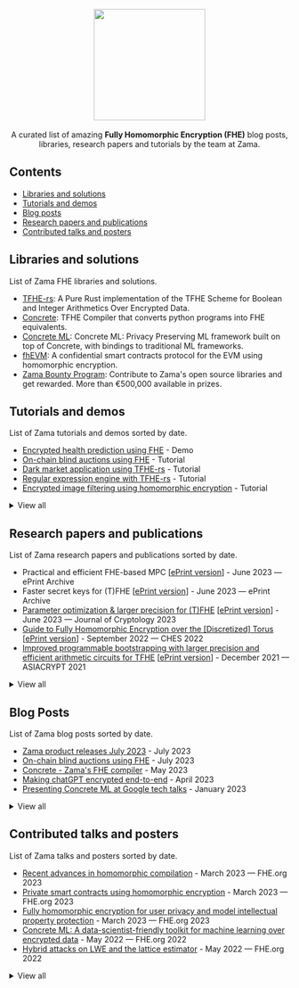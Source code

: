 <p align="center">
  <img src="https://github.com/zama-ai/awesome-zama/assets/5758427/2d7c318d-9e16-4fba-8c5f-3d9a998e5af3" width="200px">
  <br><br/>
  A curated list of amazing <b>Fully Homomorphic Encryption (FHE)</b> blog posts, libraries, research papers and tutorials by the team at Zama.
</p>

## Contents

- [Libraries and solutions](#libraries-and-solutions)
- [Tutorials and demos](#tutorials-and-demos)
- [Blog posts](#blog-posts)
- [Research papers and publications](#research-papers-and-publications)
- [Contributed talks and posters](#contributed-talks-and-posters)

## Libraries and solutions

List of Zama FHE libraries and solutions.

- [TFHE-rs](https://github.com/zama-ai/tfhe-rs): A Pure Rust implementation of the TFHE Scheme for Boolean and Integer Arithmetics Over Encrypted Data.
- [Concrete](https://github.com/zama-ai/concrete): TFHE Compiler that converts python programs into FHE equivalents.
- [Concrete ML](https://github.com/zama-ai/concrete-ml): Concrete ML: Privacy Preserving ML framework built on top of Concrete, with bindings to traditional ML frameworks.
- [fhEVM](https://docs.zama.ai/fhevm): A confidential smart contracts protocol for the EVM using homomorphic encryption.
- [Zama Bounty Program](https://github.com/zama-ai/bounty-program): Contribute to Zama's open source libraries and get rewarded. More than €500,000 available in prizes.

## Tutorials and demos

List of Zama tutorials and demos sorted by date.

- [Encrypted health prediction using FHE](https://huggingface.co/spaces/zama-fhe/encrypted_health_prediction) - Demo
- [On-chain blind auctions using FHE](https://www.zama.ai/post/on-chain-blind-auctions-using-homomorphic-encryption) - Tutorial
- [Dark market application using TFHE-rs](https://www.zama.ai/post/dark-market-tfhe-rs) - Tutorial
- [Regular expression engine with TFHE-rs](https://www.zama.ai/post/regex-engine-tfhe-rs) - Tutorial
- [Encrypted image filtering using homomorphic encryption](https://www.zama.ai/post/encrypted-image-filtering-using-homomorphic-encryption) - Tutorial

<details><summary>
View all
</summary>
<br/>
  
- [Encrypted health prediction using fHE](https://huggingface.co/spaces/zama-fhe/encrypted_health_prediction) - Demo
- [On-chain blind auctions using FHE](https://www.zama.ai/post/on-chain-blind-auctions-using-homomorphic-encryption) - Tutorial
- [How to get started with Concrete: Zama's FHE compiler](https://www.zama.ai/post/how-to-started-with-concrete-zama-fully-homomorphic-encryption-compiler) - Video tutorial
- [Boolean SHA256 using TFHE-rs](https://www.zama.ai/post/boolean-sha256-tfhe-rs) - Tutorial
- [Dark market application using TFHE-rs](https://www.zama.ai/post/dark-market-tfhe-rs) - Tutorial
- [Regular expression engine with TFHE-rs](https://www.zama.ai/post/regex-engine-tfhe-rs) - Tutorial
- [Linear regression over encrypted data with homomorphic encryption](https://www.zama.ai/post/linear-regression-using-linear-svr-and-concrete-ml-homomorphic-encryption) - Tutorial
- [Comparison of Concrete ML regressors](https://www.zama.ai/post/comparison-of-concrete-ml-regressors) - Tutorial
- [How to convert a Scikit-learn model into its homomorphic equivalent](https://www.zama.ai/post/how-to-convert-a-scikit-learn-model-into-its-homomorphic-equivalent) - Video tutorial
- [How to deploy a machine learning model with Concrete ML](https://www.zama.ai/post/how-to-deploy-machine-learning-models-with-concrete-ml) - Tutorial
- [Encrypted key-value database using homomorphic encryption](https://www.zama.ai/post/encrypted-key-value-database-using-homomorphic-encryption) - Tutorial
- [Encrypted image filtering using homomorphic encryption](https://www.zama.ai/post/encrypted-image-filtering-using-homomorphic-encryption) - Tutorial
- [Encrypted image filtering using homomorphic encryption](https://huggingface.co/spaces/zama-fhe/encrypted_image_filtering) - Demo
- [Encrypted sentiment analysis using Homomorphic Encryption](https://huggingface.co/spaces/zama-fhe/encrypted_sentiment_analysis) - Demo
- [Sentiment analysis over encrypted data](https://huggingface.co/blog/sentiment-analysis-fhe) - Tutorial

</details>

## Research papers and publications

List of Zama research papers and publications sorted by date.

- Practical and efficient FHE-based MPC [[ePrint version](https://ia.cr/2023/981)] - June 2023 — ePrint Archive
- Faster secret keys for (T)FHE [[ePrint version](https://ia.cr/2023/979)] - June 2023 — ePrint Archive
- [Parameter optimization & larger precision for (T)FHE](https://doi.org/10.1007/s00145-023-09463-5) [[ePrint version](https://eprint.iacr.org/2022/704)] - ‍June 2023 — Journal of Cryptology 2023
- [Guide to Fully Homomorphic Encryption over the [Discretized] Torus](https://doi.org/10.46586/tches.v2022.i4.661-692) [[ePrint version](https://eprint.iacr.org/2021/1402)] - September 2022 — CHES 2022
- [Improved programmable bootstrapping with larger precision and efficient arithmetic circuits for TFHE](https://doi.org/10.1007/978-3-030-92078-4_23)  [[ePrint version](https://eprint.iacr.org/2021/729)] - December 2021 — ASIACRYPT 2021

<details><summary>
View all
</summary>
  
- Practical and efficient FHE-based MPC [[ePrint version](https://ia.cr/2023/981)] - June 2023 — ePrint Archive
- Trivial transciphering with Trivium and TFHE [[ePrint version](https://ia.cr/2023/980)] - June 2023 — ePrint Archive
- [Topical Collection on Computing on Encrypted Data](https://doi.org/10.1007/s00145-023-09444-8) - June 2023 — Journal of Cryptology 2023
- [Parameter optimization & larger precision for (T)FHE](https://doi.org/10.1007/s00145-023-09463-5) [[ePrint version](https://eprint.iacr.org/2022/704)] - ‍June 2023 — Journal of Cryptology 2023
- Faster secret keys for (T)FHE [[ePrint version](https://ia.cr/2023/979)] - June 2023 — ePrint Archive
- Attribute-based single sign-On: Secure, private, and efficient [[ePrint version](https://ia.cr/2023/915)] - June 2023 — ePrint Archive
- Noah's Ark: Efficient Threshold-FHE Using Noise Flooding [[ePrint version](https://eprint.iacr.org/2023/815)] - June 2023 — ePrint Archive
- Vector commitments with short proofs of smallness [[ePrint version](https://ia.cr/2023/800)] - May 2023 — ePrint Archive
- Computing e-th roots in number fields [[arXiv version](https://arxiv.org/abs/2305.17425)] - May 2023 — arXiv preprint
- [POLKA: Towards leakage-resistant post-quantum CCA-secure public-key encryption](https://doi.org/10.1007/978-3-031-31368-4_5) [[ePrint version](https://eprint.iacr.org/2022/873)] - ‍May 2023 — PKC 2023
- TFHE public-key encryption revisited [[ePrint version](https://ia.cr/2023/603)] - April 2023 — ePrint Archive
- Lightweight Asynchronous Verifiable Secret Sharing with Optimal Resilience [[ePrint version](https://eprint.iacr.org/2023/536)] - April 2023 — ePrint Archive
- [Differential fault analysis](https://doi.org/10.1007/978-3-642-27739-9_1707-1) ‍‍‍- March 2023 — CT-RSA 2023
- [Privacy-Preserving Tree-Based Inference with TFHE](https://doi.org/10.1007/978-3-031-34671-2_34) [[arXiv version](https://arxiv.org/abs/2303.01254)] - March 2023 — CSCML 2023
- Deep Neural Networks for Encrypted Inference with TFHE [[ePrint version](https://eprint.iacr.org/2023/257)] - February 2023 — ePrint Archive
- MPC With Delayed Parties Over Star-Like Networks [[ePrint version](https://eprint.iacr.org/2023/096)] - January 2023 - ePrint Archive
- [On-Line/Off-Line DCR-based Homomorphic Encryption and Applications](https://doi.org/10.1007/978-3-031-30872-7_5) [[ePrint version](https://eprint.iacr.org/2023/048)] - January 2023 - CT-RSA 2023
- [Improving convergence and practicality of slide-type reductions](https://doi.org/10.1016/j.ic.2023.105012) [[ePrint version](https://eprint.iacr.org/2023/140)] - December 2022 — Information and Computation 2023
- [FINAL: Faster FHE Instantiated with NTRU and LWE](https://doi.org/10.1007/978-3-031-22966-4_7) [[ePrint version](https://eprint.iacr.org/2022/074)] - ‍December 2022 — ASIACRYPT 2022
- [Liberating TFHE: Programmable bootstrapping with general quotient polynomials](https://doi.org/10.1145/3560827.3563376) [[ePrint version](https://eprint.iacr.org/2022/1177)] - November 2022 — WAHC 2022
- [Guide to Fully Homomorphic Encryption over the [Discretized] Torus](https://doi.org/10.46586/tches.v2022.i4.661-692) [[ePrint version](https://eprint.iacr.org/2021/1402)] - September 2022 — CHES 2022
- [Scooby: Improved multi-party homomorphic secret sharing based on FHE](https://doi.org/10.1007/978-3-031-14791-3_24) [[ePrint version](https://eprint.iacr.org/2022/862)] - September 2022 — SCN 2022
- [Fast computation of the octic residue symbol](https://marcjoye.github.io/papers/Joy22octic.pdf) - ‍August 2022 — NutMiC 2022
- [Blind rotation in fully homomorphic encryption with extended keys](https://doi.org/10.1007/978-3-031-14791-3_24) - June 2022 — CSCML 2022
- [CoCoA: Concurrent continuous group key agreement](https://dx.doi.org/10.1007/978-3-031-07085-3_28) [[ePrint version](https://eprint.iacr.org/2022/251)] - May 2022 — Eurocrypt 2022
- On the precision loss in approximate homomorphic encryption [[ePrint version](https://eprint.iacr.org/2022/162)] - February 2022 - SAC 2023
- [A pairing-free signature scheme from correlation intractable hash function and strong Diffie-Hellman assumption](https://doi.org/10.1007/978-3-030-95312-6_2) [[ePrint version](https://eprint.iacr.org/2022/1480)] - January 2022 — CT-RSA 2022
- [Improved programmable bootstrapping with larger precision and efficient arithmetic circuits for TFHE](https://doi.org/10.1007/978-3-030-92078-4_23) [[ePrint version](https://eprint.iacr.org/2021/729)] - December 2021 — ASIACRYPT 2021
- [Ultrafast homomorphic encryption models enable secure outsourcing of genotype imputation](https://doi.org/10.1016/j.cels.2021.07.010) - December 2021 — CELL SYSTEMS 2021
- [Grafting key trees: Efficient key management for overlapping groups](https://doi.org/10.1007/978-3-030-90456-2_8) [[ePrint version](https://eprint.iacr.org/2021/1158)] - November 2021 — ASIACRYPT 2021
- [The cost of adaptivity in security games on graphs](https://doi.org/10.1007/978-3-030-90453-1_19) [[ePrint version](https://eprint.iacr.org/2021/059)] - November 2021 — TCC 2021
- Balanced Non-Adjacent Forms [[ePrint version](https://eprint.iacr.org/2021/1161)] - September 2021 — ePrint Archive
- Primary Elements in Cyclotomic Fields with Applications to Power Residue Symbols, and More [[ePrint version](https://eprint.iacr.org/2021/1106)] - August 2021 — ePrint Archive
- [Programmable bootstrapping enables efficient homomorphic inference of deep neural networks](https://doi.org/10.1007/978-3-030-78086-9_1) [[ePrint version](https://eprint.iacr.org/2021/091)] - July 2021 — CSCML 2021
- [CONCRETE: Concrete Operates oN Ciphertexts Rapidly by Extending TfhE](https://doi.org/10.25835/0072999) - December 2020 — WAHC 2020
- [New challenges for fully homomorphic encryption](https://ppml-workshop.github.io/ppml20/pdfs/Chillotti_et_al.pdf) - December 2020 — PPML 2020
- [The eleventh power residue symbol](https://doi.org/10.1515/jmc-2020-0077) [[ePrint version](https://eprint.iacr.org/2019/870.pdf)] - November 2020 — Journal of Mathematical Cryptology 2020
- [SANNS: Scaling up secure approximate k-nearest neighbors search](https://www.usenix.org/conference/usenixsecurity20/presentation/chen-hao) - August 2020 — USENIX 2020

</details>

## Blog Posts

List of Zama blog posts sorted by date.

- [Zama product releases July 2023](https://www.zama.ai/post/zama-product-releases-july-2023) - July 2023
- [On-chain blind auctions using FHE](https://www.zama.ai/post/on-chain-blind-auctions-using-homomorphic-encryption) - July 2023
- [Concrete - Zama's FHE compiler](https://www.zama.ai/post/zama-concrete-fully-homomorphic-encryption-compiler) - May 2023
- [Making chatGPT encrypted end-to-end](https://www.zama.ai/post/chatgpt-privacy-with-homomorphic-encryption) - April 2023
- [Presenting Concrete ML at Google tech talks](https://www.zama.ai/post/zama-concrete-ml-at-google-tech-talks) - January 2023


<details><summary>
 View all
</summary>
<br/>
  
- [Zama product releases July 2023](https://www.zama.ai/post/zama-product-releases-july-2023) - July 2023
- [On-chain blind auctions using FHE](https://www.zama.ai/post/on-chain-blind-auctions-using-homomorphic-encryption) - July 2023
- [Confidential ERC-20 tokens using FHE](https://www.zama.ai/post/confidential-erc-20-tokens-using-homomorphic-encryption) - June 2023
- [Private smart contract using FHE](https://www.zama.ai/post/private-smart-contracts-using-homomorphic-encryption) - May 2023
- [Concrete - Zama's FHE compiler](https://www.zama.ai/post/zama-concrete-fully-homomorphic-encryption-compiler) - May 2023
- [Making chatGPT encrypted end-to-end](https://www.zama.ai/post/chatgpt-privacy-with-homomorphic-encryption) - April 2023
- [Zama product releases April 2023](https://www.zama.ai/post/zama-product-announcement-april-2023) - April 2023
- [Presenting Concrete ML at Google tech talks](https://www.zama.ai/post/zama-concrete-ml-at-google-tech-talks) - January 2023
- [Zama product releases January 2023](https://www.zama.ai/post/zama-product-announcement-january-2023) - January 2023
- [360 privacy for machine learning with FHE](https://www.zama.ai/post/360-privacy-for-machine-learning-with-homomorphic-encryption) - December 2022
- [Bootstrapping for dummies](https://www.zama.ai/post/what-is-bootstrapping-homomorphic-encryption) - November 2022
- [Zama product releases October 2022](https://www.zama.ai/post/zama-product-announcement-october-2022) - October 2022
- [FHE and quantum cryptography](https://www.zama.ai/post/fully-homomorphic-encryption-and-post-quantum-cryptography) - October 2022
- [How we monetize open source at Zama](https://www.zama.ai/post/open-source) - August 2022
- [Titanic competition with privacy preveserving machine learning](https://www.zama.ai/post/titanic-competition-with-privacy-preserving-machine-learning-using-concrete-ml) - August 2022
- [FHE as a puzzle piece](https://www.zama.ai/post/fhe-as-a-puzzle-piece) - January 2023
- [TFHE deep dive part 4](https://www.zama.ai/post/tfhe-deep-dive-part-4) - June 2022
- [TFHE deep dive part 3](https://www.zama.ai/post/tfhe-deep-dive-part-3) - May 2022
- [TFHE deep dive part 2](https://www.zama.ai/post/tfhe-deep-dive-part-2) - May 2022
- [TFHE deep dive part 1](https://www.zama.ai/post/tfhe-deep-dive-part-1) - May 2022
- [Estimating the security of homomorphic encryption schemes](https://www.zama.ai/post/estimating-the-security-of-homomorphic-schemes) - December 2021
- [How we hire at Zama](https://www.zama.ai/post/how-we-hire-at-zama) - October 2021
- [People should not care about privacy](https://www.zama.ai/post/people-should-not-care-about-privacy) - August 2021

</details>

## Contributed talks and posters

List of Zama talks and posters sorted by date.

- [Recent advances in homomorphic compilation](https://github.com/FHE-org/fhe-org.github.io/blob/main/conferences/conference-2023/media/homomorphic-compilation.pdf) - ‍‍March 2023 — FHE.org 2023
- [Private smart contracts using homomorphic encryption](https://github.com/FHE-org/fhe-org.github.io/blob/main/conferences/conference-2023/media/private-smart-contracts.pdf) - ‍March 2023 — FHE.org 2023
- [Fully homomorphic encryption for user privacy and model intellectual property protection](https://github.com/FHE-org/fhe-org.github.io/blob/main/conferences/conference-2023/media/user-privacy-model-protection.pdf) - ‍March 2023 — FHE.org 2023
- [Concrete ML: A data-scientist-friendly toolkit for machine learning over encrypted data](https://github.com/FHE-org/fhe-org.github.io/blob/main/conferences/conference-2022/media/concrete-ml.pdf) - May 2022 — FHE.org 2022
- [Hybrid attacks on LWE and the lattice estimator](https://github.com/FHE-org/fhe-org.github.io/blob/main/conferences/conference-2022/media/hybrid-attacks.pdf) - May 2022 — FHE.org 2022

<details><summary>
 View all
</summary>
<br/>

- [Recent advances in homomorphic compilation](https://github.com/FHE-org/fhe-org.github.io/blob/main/conferences/conference-2023/media/homomorphic-compilation.pdf) - ‍‍March 2023 — FHE.org 2023
- [On NTRU -ν-um modulo Xᴺ-1](https://eprint.iacr.org/2022/1092) - ‍March 2023 — FHE.org 2023
- [Private smart contracts using homomorphic encryption](https://github.com/FHE-org/fhe-org.github.io/blob/main/conferences/conference-2023/media/private-smart-contracts.pdf) - ‍March 2023 — FHE.org 2023
- [Fully homomorphic encryption for user privacy and model intellectual property protection](https://github.com/FHE-org/fhe-org.github.io/blob/main/conferences/conference-2023/media/user-privacy-model-protection.pdf) - ‍March 2023 — FHE.org 2023
- [Fast, easy, and accessible FHE with Concrete and specialized accelerators](https://github.com/FHE-org/fhe-org.github.io/blob/main/conferences/conference-2022/media/concrete-and-specialized-accelerators.pdf) - May 2022 — FHE.org 2022
- [Concrete ML: A data-scientist-friendly toolkit for machine learning over encrypted data](https://github.com/FHE-org/fhe-org.github.io/blob/main/conferences/conference-2022/media/concrete-ml.pdf) - May 2022 — FHE.org 2022
- [Performance of hierarchical transforms in homomorphic encryption: A case study on logistic regression inference](https://github.com/FHE-org/fhe-org.github.io/blob/main/conferences/conference-2022/media/hierarchical-transforms-he.pdf) - May 2022 — FHE.org 2022
- [Hybrid attacks on LWE and the lattice estimator](https://github.com/FHE-org/fhe-org.github.io/blob/main/conferences/conference-2022/media/hybrid-attacks.pdf) - May 2022 — FHE.org 2022

</details>
